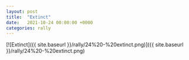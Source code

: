 ```yaml
---
layout: post
title:  "Extinct"
date:   2021-10-24 00:00:00 +0000
categories: rally
---
```


[![Extinct]({{ site.baseurl }}/rally/24%20-%20extinct.png)]({{ site.baseurl }}/rally/24%20-%20extinct.png)

